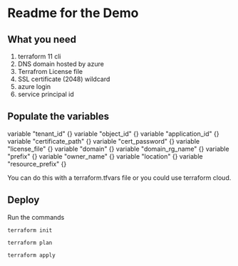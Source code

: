 # Readme for the Demo

## What you need

1. terraform 11 cli
2. DNS domain hosted by azure
3. Terrafrom License file
4. SSL certificate  (2048) wildcard
5. azure login
6. service principal id

## Populate the variables

variable "tenant_id" {}
variable "object_id" {}
variable "application_id" {}
variable "certificate_path" {}
variable "cert_password" {}
variable "license_file" {}
variable "domain" {}
variable "domain_rg_name" {}
variable "prefix" {}
variable "owner_name" {}
variable "location" {}
variable "resource_prefix" {}

You can do this with a terraform.tfvars file or you could use terraform cloud.

## Deploy

Run the commands

```terraform init```

```terraform plan```

```terraform apply```
